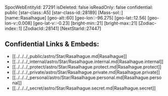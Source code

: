 ﻿---
location: [12.56,96.275,60]
type: Star
tags:
- astro/Star

---
SpocWebEntityId: 27291
isDeleted: false
isReadOnly: false
confidential: public
[star-class::A5]
[star-class-id::28189]
[Mass-sol::]
[name::Rasalhague]
[geo-alt::60]
[geo-lon::-96.275]
[geo-lat::12.56]
[geo-lon-v::0.008]
[geo-lat-v::-0.23]
[bright-min::21]
[bright-max::21]
[Zodiac-index::1]
[ZodiacId::28141]
[NextStarId::27447]



## Confidential Links & Embeds: 
- [[../../../_public/astro/Star/Rasalhague.md|Rasalhague]] 
- [[../../../_internal/astro/Star/Rasalhague.internal.md|Rasalhague.internal]] 
- [[../../../_protect/astro/Star/Rasalhague.protect.md|Rasalhague.protect]] 
- [[../../../_private/astro/Star/Rasalhague.private.md|Rasalhague.private]] 
- [[../../../_personal/astro/Star/Rasalhague.personal.md|Rasalhague.personal]] 
- [[../../../_secret/astro/Star/Rasalhague.secret.md|Rasalhague.secret]] 
